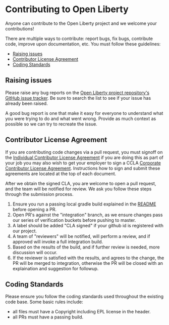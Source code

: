 # Contributing to Open Liberty
Anyone can contribute to the Open Liberty project and we welcome your contributions!

There are multiple ways to contribute: report bugs, fix bugs, contribute code, improve upon documentation, etc.  You must follow these guidelines:
* [Raising issues](https://github.com/OpenLiberty/open-liberty/blob/master/CONTRIBUTING.md#raising-issues)
* [Contributor License Agreement](https://github.com/OpenLiberty/open-liberty/blob/master/CONTRIBUTING.md#contributor-license-agreement)
* [Coding Standards](https://github.com/OpenLiberty/open-liberty/blob/master/CONTRIBUTING.md#coding-standards)

## Raising issues
Please raise any bug reports on the [Open Liberty project repository's GitHub issue tracker](https://github.com/OpenLiberty/open-liberty/issues). Be sure to search the list to see if your issue has already been raised.

A good bug report is one that make it easy for everyone to understand what you were trying to do and what went wrong. Provide as much context as possible so we can try to recreate the issue.

## Contributor License Agreement
If you are contributing code changes via a pull request, you must signoff on the [Individual Contributor License Agreement](https://github.com/OpenLiberty/open-liberty/blob/master/cla/open-liberty-cla-individual.pdf) if you are doing this as part of your job you may also wish to get your employer to sign a CCLA [Corporate Contributor License Agreement](https://github.com/OpenLiberty/open-liberty/blob/master/cla/open-liberty-cla-corporate.pdf). Instructions how to sign and submit these agreements are located at the top of each document.

After we obtain the signed CLA, you are welcome to open a pull request, and the team will be notified for review. We ask you follow these steps through the submission process.
1. Ensure you run a passing local gradle build explained in the [README](https://github.com/OpenLiberty/open-liberty/blob/integration/README.md#contribute-to-open-liberty) before opening a PR.
2. Open PR's against the "integration" branch, as we ensure changes pass our series of verification buckets before pushing to master.
3. A label should be added "CLA signed" if your github id is registered with our project.
4. A team of "reviewers" will be notified, will perform a review, and if approved will invoke a full integration build.
5. Based on the results of the build, and if further review is needed, more discussion will occur.
6. If the reviewer is satisfied with the results, and agrees to the change, the PR will be merged to integration, otherwise the PR will be closed with an explaination and suggestion for followup.


## Coding Standards
Please ensure you follow the coding standards used throughout the existing code base. Some basic rules include:
* all files must have a Copyright including EPL license in the header.
* all PRs must have a passing build.
